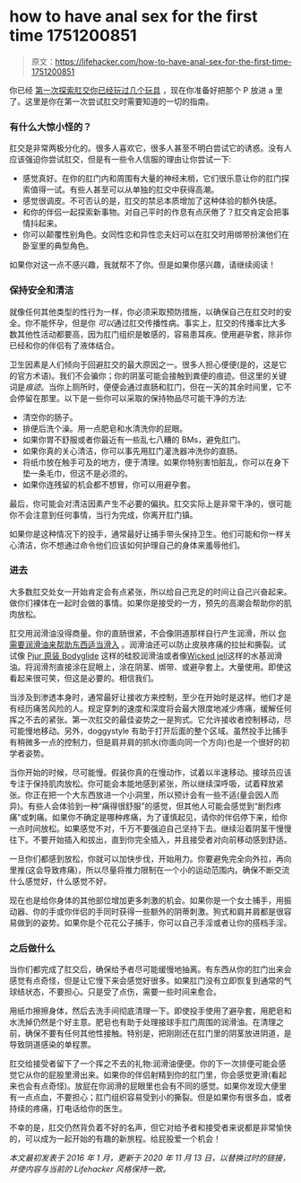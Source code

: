 # how to have anal sex for the first time 1751200851

> 原文：<https://lifehacker.com/how-to-have-anal-sex-for-the-first-time-1751200851>

你已经 [第一次探索肛交](https://lifehacker.com/the-beginners-guide-to-butt-play-1740349480)[你已经玩过几个玩具](http://afterhours.lifehacker.com/the-beginners-guide-to-putting-toys-up-your-butt-1740981181) ，现在你准备好把那个 P 放进 a 里了。这里是你在第一次尝试肛交时需要知道的一切的指南。

### 有什么大惊小怪的？

肛交是非常两极分化的。很多人喜欢它，很多人甚至不明白尝试它的诱惑。没有人应该强迫你尝试肛交，但是有一些令人信服的理由让你尝试一下:



*   感觉真好。在你的肛门内和周围有大量的神经末梢，它们很乐意让你的肛门探索值得一试。有些人甚至可以从单独的肛交中获得高潮。
*   感觉很调皮。不可否认的是，肛交的禁忌本质增加了这种体验的额外快感。
*   和你的伴侣一起探索新事物。对自己平时的作息有点厌倦了？肛交肯定会把事情抖起来。
*   你可以颠覆性别角色。女同性恋和异性恋夫妇可以在肛交时用绑带扮演他们在卧室里的典型角色。

如果你对这一点不感兴趣，我就帮不了你。但是如果你感兴趣，请继续阅读！

### **保持安全和清洁**

就像任何其他类型的性行为一样，你必须采取预防措施，以确保自己在肛交时的安全。你不能怀孕，但是你 *可以*通过肛交传播性病。事实上，肛交的传播率比大多数其他性活动都要高，因为肛门组织是敏感的，容易患耳疾。使用避孕套，除非你已经和你的伴侣有了液体结合。

卫生因素是人们倾向于回避肛交的最大原因之一。很多人担心便便(是的，这是它的官方术语)。我们不会骗你；你的阴茎可能会接触到粪便的痕迹。但这里的关键词是*痕迹*。当你上厕所时，便便会通过直肠和肛门，但在一天的其余时间里，它不会停留在那里。以下是一些你可以采取的保持物品尽可能干净的方法:



*   清空你的肠子。
*   排便后洗个澡。用一点肥皂和水清洗你的屁眼。
*   如果你胃不舒服或者你最近有一些乱七八糟的 BMs，避免肛门。
*   如果你真的关心清洁，你可以事先用肛门灌洗器冲洗你的直肠。
*   将纸巾放在触手可及的地方，便于清理。如果你特别害怕脏乱，你可以在身下垫一条毛巾，但这不是必须的。
*   如果你连残留的机会都不想冒，你可以用避孕套。

最后，你可能会对清洁因素产生不必要的偏执。肛交实际上是非常干净的，很可能你不会注意到任何事情，当行为完成，你离开肛门镇。

如果你是这种情况下的投手，通常最好让捕手带头保持卫生。他们可能和你一样关心清洁，你不想通过命令他们应该如何护理自己的身体来羞辱他们。

### **进去**

大多数肛交处女一开始肯定会有点紧张，所以给自己充足的时间让自己兴奋起来。做你们裸体在一起时会做的事情。如果你是接受的一方，预先的高潮会帮助你的肌肉放松。

肛交用润滑油没得商量。你的直肠很紧，不会像阴道那样自行产生润滑，所以 [你需要润滑油来帮助东西适当滑入](https://lifehacker.com/how-to-find-the-perfect-lube-for-any-kind-of-sex-1703983134) 。润滑油还可以防止皮肤疼痛的拉扯和撕裂。试试像 [Pjur 原装 Bodyglide](https://www.amazon.com/s/ref=nb_sb_noss?asc_campaign=InlineText&asc_refurl=https://lifehacker.com/how-to-have-anal-sex-for-the-first-time-1751200851&asc_source=&field-keywords=pjur&rh=i:aps,k:pjur&tag=kinjalifehackerlink-20&url=search-alias=aps) 这样的硅胶润滑油或者像[Wicked jell](https://www.amazon.com/dp/B00GIXECHU?asc_campaign=InlineText&asc_refurl=https://lifehacker.com/how-to-have-anal-sex-for-the-first-time-1751200851&asc_source=&linkCode=ogi&psc=1&smid=ATCUZOTMIUWEO&tag=kinjalifehackerlink-20&th=1)这样的水基润滑油。将润滑剂直接涂在屁眼上，涂在阴茎、绑带、或避孕套上。大量使用。即使这看起来很可笑，但这是必要的。相信我们。



当涉及到渗透本身时，通常最好让接收方来控制，至少在开始时是这样。他们才是有经历痛苦风险的人。规定穿刺的速度和深度将会最大限度地减少疼痛，缓解任何挥之不去的紧张。第一次肛交的最佳姿势之一是狗式。它允许接收者控制移动，尽可能慢地移动。另外，doggystyle 有助于打开后面的整个区域。虽然投手比捕手有稍微多一点的控制力，但是肩并肩的抓水(你面向同一个方向)也是一个很好的初学者姿势。

当你开始的时候，尽可能慢。假装你真的在慢动作，试着以半速移动。接球员应该专注于保持肌肉放松。你可能会本能地感到紧张，所以继续深呼吸，试着释放紧张。你正在把一个大东西放进一个小洞里，所以预计会有一些不适(量会因人而异)。有些人会体验到一种“痛得很舒服”的感觉，但其他人可能会感觉到“剧烈疼痛”或刺痛。如果你不确定是哪种疼痛，为了谨慎起见，请你的伴侣停下来，给你一点时间放松。如果感觉不对，千万不要强迫自己坚持下去。继续沿着阴茎干慢慢往下。不要开始插入和拔出，直到你完全插入，并且接受者对向前移动感到舒适。



一旦你们都感到放松，你就可以加快步伐，开始用力。你要避免完全向外拉，再向里推(这会导致疼痛)，所以尽量将推力限制在一个小的运动范围内。确保不断交流什么感觉好，什么感觉不好。

现在也是给你身体的其他部位增加更多刺激的机会。如果你是一个女士捕手，用振动器、你的手或你伴侣的手同时获得一些额外的阴蒂刺激。狗式和肩并肩都是很容易做到的姿势。如果你是个花花公子捕手，你可以自己手淫或者让你的搭档手淫。

### **之后做什么**

当你们都完成了肛交后，确保给予者尽可能缓慢地抽离。有东西从你的肛门出来会感觉有点奇怪，但是让它慢下来会感觉好很多。如果肛门没有立即恢复到通常的气球结状态，不要担心。只是受了点伤，需要一些时间来愈合。



用纸巾擦擦身体，然后去洗手间彻底清理一下。即使投手使用了避孕套，用肥皂和水洗掉仍然是个好主意。肥皂也有助于处理接球手肛门周围的润滑油。在清理之前，确保不要有任何其他性接触。特别是，把刚刚还在肛门里的阴茎放进阴道，是导致阴道感染的单程票。

肛交给接受者留下了一个挥之不去的礼物:润滑油便便。你的下一次排便可能会感觉它从你的屁股里滑出来。如果你的伴侣射精到你的肛门里，你会感觉更滑(看起来也会有点奇怪)。放屁在你润滑的屁眼里也会有不同的感觉。如果你发现大便里有一点点血，不要担心；肛门组织容易受到小的撕裂。但是如果你有很多血，或者持续的疼痛，打电话给你的医生。

不幸的是，肛交仍然背负着不好的名声，但它对给予者和接受者来说都是非常愉快的，可以成为一起开始的有趣的新旅程。给屁股爱一个机会！

*本文最初发表于 2016 年 1 月，更新于 2020 年 11 月 13 日，以替换过时的链接，并使内容与当前的 Lifehacker 风格保持一致。*